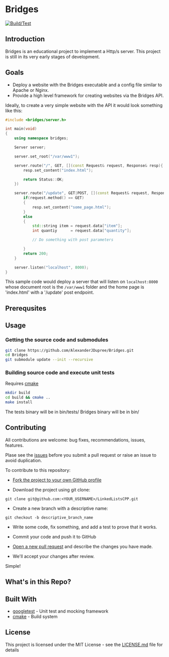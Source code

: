 # Bridges
[![Build/Test](https://github.com/AlexanderJDupree/Bridges/workflows/Build/Test/badge.svg)](https://github.com/AlexanderJDupree/Bridges/actions)

## Introduction

Bridges is an educational project to implement a Http/s server. This project is still in its very early stages of development. 

## Goals

* Deploy a website with the Bridges executable and a config file similar to Apache or Nginx.
* Provide a high level framework for creating websites via the Bridges API. 

Ideally, to create a very simple website with the API it would look something like this:

```c++
#include <bridges/server.h>

int main(void)
{
    using namespace bridges;

    Server server;

    server.set_root("/var/www1");

    server.route("/", GET, [](const Request& request, Response& resp){
        resp.set_content("index.html");

        return Status::OK;
    })

    server.route("/update", GET|POST, [](const Request& request, Response& resp) {
        if(request.method() == GET)
        {
            resp.set_content("some_page.html");
        }
        else
        {
            std::string item = request.data["item"];
            int quantiy      = request.data["quantity"];

            // Do something with post parameters

        }
        return 200;
    }

    server.listen("localhost", 8000);
}
```

This sample code would deploy a server that will listen on `localhost:8000` whose document root is the `/var/www1` folder and the home page is 'index.html' with a '/update' post endpoint.

## Prerequsites

## Usage 

### Getting the source code and submodules

```bash
git clone https://github.com/AlexanderJDupree/Bridges.git
cd Bridges
git submodule update --init --recursive
```

### Building source code and execute unit tests
Requires [cmake](https://cmake.org/)

```bash
mkdir build
cd build && cmake ..
make install
```
The tests binary will be in bin/tests/
Bridges binary will be in bin/

## Contributing

All contributions are welcome: bug fixes, recommendations, issues, features.

Plase see the [issues](https://github.com/AlexanderJDupree/LinkedListsCPP/issues) before you submit a pull request or raise an issue to avoid duplication. 

To contribute to this repository:

- [Fork the project to your own GitHub profile](https://help.github.com/articles/fork-a-repo/)

- Download the project using git clone:
```
git clone git@github.com:<YOUR_USERNAME>/LinkedListsCPP.git
```
- Create a new branch with a descriptive name:
```
git checkout -b descriptive_branch_name
```
- Write some code, fix something, and add a test to prove that it works.

- Commit your code and push it to GitHub

- [Open a new pull request](https://help.github.com/articles/creating-a-pull-request/) and describe the changes you have made.

- We'll accept your changes after review.

Simple!

## What's in this Repo?

## Built With

* [googletest](https://github.com/google/googletest) - Unit test and mocking framework
* [cmake](https://cmake.org/) - Build system

## License

This project is licensed under the MIT License - see the [LICENSE.md](https://raw.githubusercontent.com/AlexanderJDupree/Bridges/master/LICENSE) file for details


